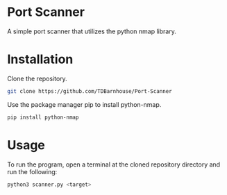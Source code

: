 # Port Scanner
A simple port scanner that utilizes the python nmap library.

# Installation
Clone the repository.

```bash
git clone https://github.com/TDBarnhouse/Port-Scanner
```

Use the package manager pip to install python-nmap.

```bash
pip install python-nmap
```

# Usage
To run the program, open a terminal at the cloned repository directory and run the following: 

```bash
python3 scanner.py <target>
```
